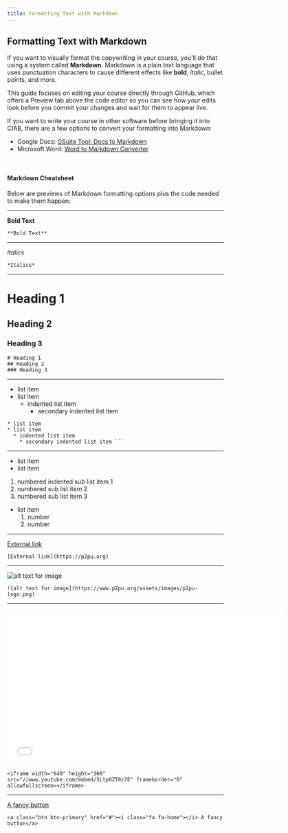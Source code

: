 ```yaml
---
title: Formatting Text with Markdown
---
```


## Formatting Text with Markdown

If you want to visually format the copywriting in your course, you'll do that using a system called **Markdown**. Markdown is a plain text language that uses punctuation characters to cause different effects like **bold**, *italic*, bullet points, and more. 

This guide focuses on editing your course directly through GitHub, which offers a Preview tab above the code editor so you can see how your edits look before you commit your changes and wait for them to appear live. 

If you want to write your course in other software before bringing it into CIAB, there are a few options to convert your formatting into Markdown:
* Google Docs: [GSuite Tool: Docs to Markdown](https://github.com/evbacher/gd2md-html/wiki#installing-docs-to-markdown)
* Microsoft Word: [Word to Markdown Converter](https://word2md.com/)

<br>

#### Markdown Cheatsheet
Below are previews of Markdown formatting options plus the code needed to make them happen:

----

**Bold Text**

```
**Bold Text**
```

----

*Italics*

```
*Italics*
```

----

# Heading 1
## Heading 2
### Heading 3

```
# Heading 1
## Heading 2
### Heading 3
```

----

* list item
* list item
  * indented list item 
    * secondary indented list item 
    
```
* list item
* list item
  * indented list item 
    * secondary indented list item ```
```

----

* list item
* list item
 1. numbered indented sub list item 1
 1. numbered sub list item 2
 1. numbered sub list item 3
* list item
  1. number
  1. number
  
----

[External link](https://p2pu.org)

```
[External link](https://p2pu.org)
```

----

![alt text for image](https://www.p2pu.org/assets/images/p2pu-logo.png)

```
![alt text for image](https://www.p2pu.org/assets/images/p2pu-logo.png)
```

----

<iframe width="640" height="360" src="//www.youtube.com/embed/5LtpOZT0z7E" frameborder="0" allowfullscreen></iframe>

```
<iframe width="640" height="360" src="//www.youtube.com/embed/5LtpOZT0z7E" frameborder="0" allowfullscreen></iframe>
```

----

<a class="btn btn-primary" href="#"><i class="fa fa-home"></i> A fancy button</a>

```
<a class="btn btn-primary" href="#"><i class="fa fa-home"></i> A fancy button</a>
```



